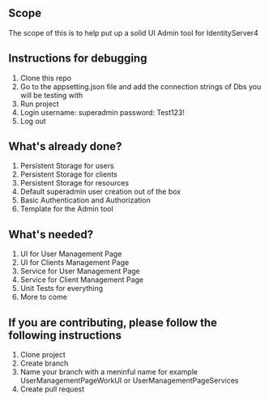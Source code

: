 ## Scope
The scope of this is to help put up a solid UI Admin tool for IdentityServer4


## Instructions for debugging
1) Clone this repo
2) Go to the appsetting.json file and add the connection strings of Dbs you will be testing with
3) Run project
4) Login username: superadmin password: Test123!
5) Log out


## What's already done?
1) Persistent Storage for users
2) Persistent Storage for clients
3) Persistent Storage for resources
4) Default superadmin user creation out of the box 
5) Basic Authentication and Authorization 
6) Template for the Admin tool

## What's needed?
1) UI for User Management Page
2) UI for Clients Management Page
3) Service for User Management Page
4) Service for Client Management Page
5) Unit Tests for everything
6) More to come

## If you are contributing, please follow the following instructions
1) Clone project
2) Create branch
3) Name your branch with a meninful name for example UserManagementPageWorkUI or UserManagementPageServices
4) Create pull request
